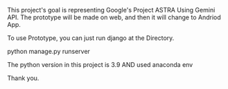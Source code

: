This project's goal is representing Google's Project ASTRA Using Gemini API.
The prototype will be made on web, and then it will change to Andriod App.

To use Prototype, you can just run django at the Directory.

python manage.py runserver

The python version in this project is 3.9
AND used anaconda env

Thank you.
